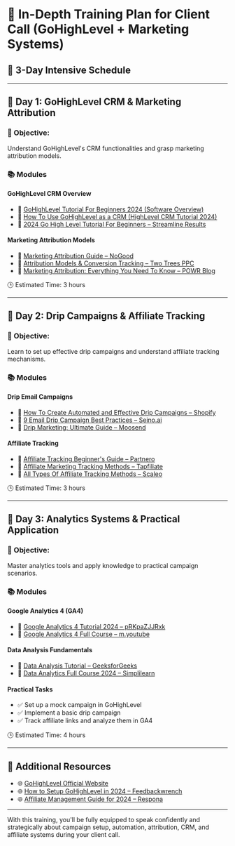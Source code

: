 # 🧠 In-Depth Training Plan for Client Call (GoHighLevel + Marketing Systems)

## 📅 3-Day Intensive Schedule

---

## 📆 Day 1: GoHighLevel CRM & Marketing Attribution

### 🎯 Objective:
Understand GoHighLevel's CRM functionalities and grasp marketing attribution models.

### 📚 Modules

#### GoHighLevel CRM Overview
- 🎥 [GoHighLevel Tutorial For Beginners 2024 (Software Overview)](https://www.youtube.com/watch?v=ujvIXXH8Utc)
- 🎥 [How To Use GoHighLevel as a CRM (HighLevel CRM Tutorial 2024)](https://www.youtube.com/watch?v=hdUnbmynQN0)
- 📖 [2024 Go High Level Tutorial For Beginners – Streamline Results](https://streamlineresults.com/go-high-level-tutorial-for-beginners/)

#### Marketing Attribution Models
- 📖 [Marketing Attribution Guide – NoGood](https://nogood.io/2024/08/07/marketing-attribution/)
- 📖 [Attribution Models & Conversion Tracking – Two Trees PPC](https://twotreesppc.com/resources/2024-guide-to-attribution-models-and-conversion-tracking)
- 📖 [Marketing Attribution: Everything You Need To Know – POWR Blog](https://blog.powr.io/marketing-attribution-everything-you-need-to-know-2024)

🕒 Estimated Time: 3 hours

---

## 📆 Day 2: Drip Campaigns & Affiliate Tracking

### 🎯 Objective:
Learn to set up effective drip campaigns and understand affiliate tracking mechanisms.

### 📚 Modules

#### Drip Email Campaigns
- 📖 [How To Create Automated and Effective Drip Campaigns – Shopify](https://www.shopify.com/blog/drip-campaign)
- 📖 [9 Email Drip Campaign Best Practices – Seino.ai](https://www.seino.ai/blog/email-drip-campaign-best-practices)
- 📖 [Drip Marketing: Ultimate Guide – Moosend](https://moosend.com/blog/drip-marketing-guide/)

#### Affiliate Tracking
- 📖 [Affiliate Tracking Beginner's Guide – Partnero](https://www.partnero.com/articles/what-is-affiliate-tracking-a-beginners-guide-to-getting-started-2024)
- 📖 [Affiliate Marketing Tracking Methods – Tapfiliate](https://tapfiliate.com/blog/affiliate-marketing-tracking-methods/)
- 📖 [All Types Of Affiliate Tracking Methods – Scaleo](https://www.scaleo.io/blog/affiliate-network-affiliate-tracking-method-types/)

🕒 Estimated Time: 3 hours

---

## 📆 Day 3: Analytics Systems & Practical Application

### 🎯 Objective:
Master analytics tools and apply knowledge to practical campaign scenarios.

### 📚 Modules

#### Google Analytics 4 (GA4)
- 🎥 [Google Analytics 4 Tutorial 2024 – pRKpaZJJRxk](https://www.youtube.com/watch?v=pRKpaZJJRxk)
- 🎥 [Google Analytics 4 Full Course – m.youtube](https://m.youtube.com/watch?v=u_ECkoHVlZ8)

#### Data Analysis Fundamentals
- 📖 [Data Analysis Tutorial – GeeksforGeeks](https://www.geeksforgeeks.org/data-analysis-tutorial/)
- 🎥 [Data Analytics Full Course 2024 – Simplilearn](https://www.youtube.com/watch?v=ZUdlc5LsmHA)

#### Practical Tasks
- ✅ Set up a mock campaign in GoHighLevel
- ✅ Implement a basic drip campaign
- ✅ Track affiliate links and analyze them in GA4

🕒 Estimated Time: 4 hours

---

## 🔧 Additional Resources

- 🌐 [GoHighLevel Official Website](https://www.gohighlevel.com/)
- 🌐 [How to Setup GoHighLevel in 2024 – Feedbackwrench](https://www.feedbackwrench.com/post/how-to-setup-gohighlevel)
- 🌐 [Affiliate Management Guide for 2024 – Respona](https://respona.com/blog/affiliate-management/)

---

With this training, you'll be fully equipped to speak confidently and strategically about campaign setup, automation, attribution, CRM, and affiliate systems during your client call.
